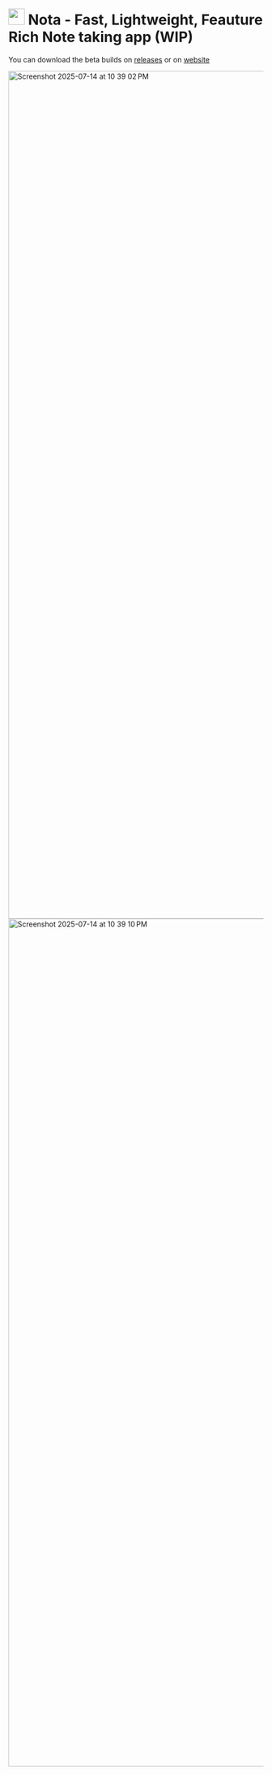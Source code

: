 <h1>
  <img src="https://nota.tsuzat.com/favicon.png" style="width: 2rem; height: 2rem" />
  Nota - Fast, Lightweight, Feauture Rich Note taking app (WIP)
</h1>

You can download the beta builds on [releases](https://github.com/Tsuzat/Nota/releases/latest) or on [website](https://nota.tsuzat.com/)

<img width="2446" height="1672" alt="Screenshot 2025-07-14 at 10 39 02 PM" src="https://github.com/user-attachments/assets/ceeaf70d-bf58-4b9e-96bd-f23f2b3f2235" />

<img width="2446" height="1672" alt="Screenshot 2025-07-14 at 10 39 10 PM" src="https://github.com/user-attachments/assets/2b1265a0-babc-47ad-aad6-f62b36e5f681" />
